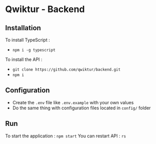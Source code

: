 # Qwiktur - Backend

## Installation

To install TypeScript :
- `npm i -g typescript`

To install the API :
- `git clone https://github.com/qwiktur/backend.git`
- `npm i`

## Configuration
- Create the `.env` file like `.env.example` with your own values
- Do the same thing with configuration files located in `config/` folder

## Run

To start the application : `npm start`
You can restart API : `rs`